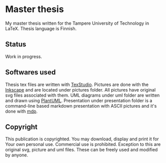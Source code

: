 # Master thesis

My master thesis written for the Tampere University of Technology in LaTeX. Thesis language is Finnish.

## Status

Work in progress.

## Softwares used

Thesis tex files are written with [TexStudio](https://www.texstudio.org/). Pictures are done with the [Inkscape](https://inkscape.org/en/) and are located under pictures folder. All pictures have original svg files associated with them. UML diagrams under uml folder are written and drawn using [PlantUML](http://plantuml.com/). Presentation under presentation folder is a command-line based markdown presentation with ASCII pictures and it's done with [mdp](https://github.com/visit1985/mdp).

## Copyright

This publication is copyrighted. You may download, display and print it for Your own personal use. Commercial use is prohibited. Exception to this are original svg, picture and uml files. These can be freely used and modified by anyone.
